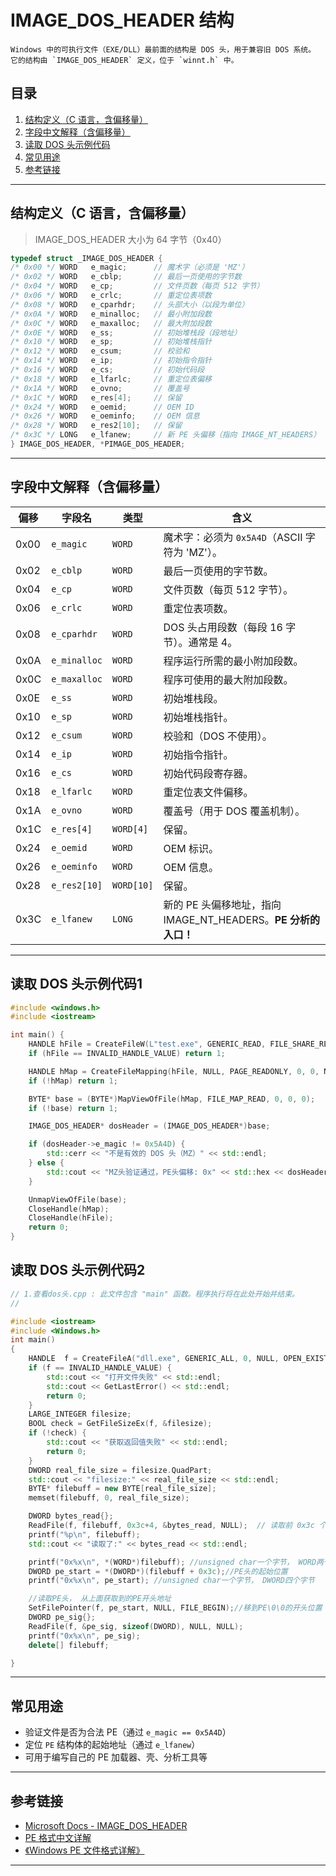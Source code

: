 # IMAGE\_DOS\_HEADER 结构




```
Windows 中的可执行文件（EXE/DLL）最前面的结构是 DOS 头，用于兼容旧 DOS 系统。
它的结构由 `IMAGE_DOS_HEADER` 定义，位于 `winnt.h` 中。
```



## 目录

1. [结构定义（C 语言，含偏移量）](#结构定义c-语言含偏移量)
2. [字段中文解释（含偏移量）](#字段中文解释含偏移量)
3. [读取 DOS 头示例代码](#读取-dos-头示例代码)
4. [常见用途](#常见用途)
5. [参考链接](#参考链接)

---

## 结构定义（C 语言，含偏移量）

> IMAGE_DOS_HEADER 大小为 64 字节（0x40）

```c
typedef struct _IMAGE_DOS_HEADER {
/* 0x00 */ WORD   e_magic;      // 魔术字（必须是 'MZ'）
/* 0x02 */ WORD   e_cblp;       // 最后一页使用的字节数
/* 0x04 */ WORD   e_cp;         // 文件页数（每页 512 字节）
/* 0x06 */ WORD   e_crlc;       // 重定位表项数
/* 0x08 */ WORD   e_cparhdr;    // 头部大小（以段为单位）
/* 0x0A */ WORD   e_minalloc;   // 最小附加段数
/* 0x0C */ WORD   e_maxalloc;   // 最大附加段数
/* 0x0E */ WORD   e_ss;         // 初始堆栈段（段地址）
/* 0x10 */ WORD   e_sp;         // 初始堆栈指针
/* 0x12 */ WORD   e_csum;       // 校验和
/* 0x14 */ WORD   e_ip;         // 初始指令指针
/* 0x16 */ WORD   e_cs;         // 初始代码段
/* 0x18 */ WORD   e_lfarlc;     // 重定位表偏移
/* 0x1A */ WORD   e_ovno;       // 覆盖号
/* 0x1C */ WORD   e_res[4];     // 保留
/* 0x24 */ WORD   e_oemid;      // OEM ID
/* 0x26 */ WORD   e_oeminfo;    // OEM 信息
/* 0x28 */ WORD   e_res2[10];   // 保留
/* 0x3C */ LONG   e_lfanew;     // 新 PE 头偏移（指向 IMAGE_NT_HEADERS）
} IMAGE_DOS_HEADER, *PIMAGE_DOS_HEADER;
```

---

## 字段中文解释（含偏移量）

| 偏移   | 字段名          | 类型         | 含义                                              |
| ---- | ------------ | ---------- | ----------------------------------------------- |
| 0x00 | `e_magic`    | `WORD`     | 魔术字：必须为 `0x5A4D`（ASCII 字符为 'MZ'）。               |
| 0x02 | `e_cblp`     | `WORD`     | 最后一页使用的字节数。                                     |
| 0x04 | `e_cp`       | `WORD`     | 文件页数（每页 512 字节）。                                |
| 0x06 | `e_crlc`     | `WORD`     | 重定位表项数。                                         |
| 0x08 | `e_cparhdr`  | `WORD`     | DOS 头占用段数（每段 16 字节）。通常是 4。                      |
| 0x0A | `e_minalloc` | `WORD`     | 程序运行所需的最小附加段数。                                  |
| 0x0C | `e_maxalloc` | `WORD`     | 程序可使用的最大附加段数。                                   |
| 0x0E | `e_ss`       | `WORD`     | 初始堆栈段。                                          |
| 0x10 | `e_sp`       | `WORD`     | 初始堆栈指针。                                         |
| 0x12 | `e_csum`     | `WORD`     | 校验和（DOS 不使用）。                                   |
| 0x14 | `e_ip`       | `WORD`     | 初始指令指针。                                         |
| 0x16 | `e_cs`       | `WORD`     | 初始代码段寄存器。                                       |
| 0x18 | `e_lfarlc`   | `WORD`     | 重定位表文件偏移。                                       |
| 0x1A | `e_ovno`     | `WORD`     | 覆盖号（用于 DOS 覆盖机制）。                               |
| 0x1C | `e_res[4]`   | `WORD[4]`  | 保留。                                             |
| 0x24 | `e_oemid`    | `WORD`     | OEM 标识。                                         |
| 0x26 | `e_oeminfo`  | `WORD`     | OEM 信息。                                         |
| 0x28 | `e_res2[10]` | `WORD[10]` | 保留。                                             |
| 0x3C | `e_lfanew`   | `LONG`     | 新的 PE 头偏移地址，指向 IMAGE\_NT\_HEADERS。**PE 分析的入口！** |

---

## 读取 DOS 头示例代码1

```cpp
#include <windows.h>
#include <iostream>

int main() {
    HANDLE hFile = CreateFileW(L"test.exe", GENERIC_READ, FILE_SHARE_READ, NULL, OPEN_EXISTING, 0, NULL);
    if (hFile == INVALID_HANDLE_VALUE) return 1;

    HANDLE hMap = CreateFileMapping(hFile, NULL, PAGE_READONLY, 0, 0, NULL);
    if (!hMap) return 1;

    BYTE* base = (BYTE*)MapViewOfFile(hMap, FILE_MAP_READ, 0, 0, 0);
    if (!base) return 1;

    IMAGE_DOS_HEADER* dosHeader = (IMAGE_DOS_HEADER*)base;

    if (dosHeader->e_magic != 0x5A4D) {
        std::cerr << "不是有效的 DOS 头（MZ）" << std::endl;
    } else {
        std::cout << "MZ头验证通过，PE头偏移: 0x" << std::hex << dosHeader->e_lfanew << std::endl;
    }

    UnmapViewOfFile(base);
    CloseHandle(hMap);
    CloseHandle(hFile);
    return 0;
}
```

## 读取 DOS 头示例代码2

```cpp
// 1.查看dos头.cpp : 此文件包含 "main" 函数。程序执行将在此处开始并结束。
//

#include <iostream>
#include <Windows.h>
int main()
{
    HANDLE  f = CreateFileA("dll.exe", GENERIC_ALL, 0, NULL, OPEN_EXISTING, FILE_ATTRIBUTE_NORMAL, NULL);
    if (f == INVALID_HANDLE_VALUE) {
        std::cout << "打开文件失败" << std::endl;
        std::cout << GetLastError() << std::endl;
        return 0;
    }
    LARGE_INTEGER filesize;
    BOOL check = GetFileSizeEx(f, &filesize);
    if (!check) {
        std::cout << "获取返回值失败" << std::endl;
        return 0;
    }
    DWORD real_file_size = filesize.QuadPart;
    std::cout << "filesize:" << real_file_size << std::endl;
    BYTE* filebuff = new BYTE[real_file_size];
    memset(filebuff, 0, real_file_size);

    DWORD bytes_read{};
    ReadFile(f, filebuff, 0x3c+4, &bytes_read, NULL);  // 读取前 0x3c 个字节，0X3C那位置起的四个字节
    printf("%p\n", filebuff);
    std::cout << "读取了:" << bytes_read << std::endl;

    printf("0x%x\n", *(WORD*)filebuff); //unsigned char一个字节， WORD两个字节
    DWORD pe_start = *(DWORD*)(filebuff + 0x3c);//PE头的起始位置
    printf("0x%x\n", pe_start); //unsigned char一个字节， DWORD四个字节

    //读取PE头， 从上面获取到的PE开头地址
    SetFilePointer(f, pe_start, NULL, FILE_BEGIN);//移到PE\0\0的开头位置
    DWORD pe_sig{};
    ReadFile(f, &pe_sig, sizeof(DWORD), NULL, NULL);
    printf("0x%x\n", pe_sig);
    delete[] filebuff;

}
```

---

## 常见用途

* 验证文件是否为合法 PE（通过 `e_magic == 0x5A4D`）
* 定位 `PE` 结构体的起始地址（通过 `e_lfanew`）
* 可用于编写自己的 PE 加载器、壳、分析工具等

---

## 参考链接

* [Microsoft Docs - IMAGE\_DOS\_HEADER](https://learn.microsoft.com/en-us/windows/win32/api/winnt/ns-winnt-image_dos_header)
* [PE 格式中文详解](https://wiki.winehq.org/PE_Format)
* [《Windows PE 文件格式详解》](https://docs.microsoft.com/en-us/windows/win32/debug/pe-format)

---
